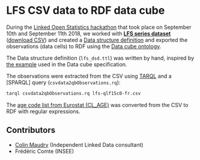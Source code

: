# LFS CSV data to RDF data cube

During the [Linked Open Statistics hackathon](https://github.com/LOS-ESSnet/Paris-Hackathon) that took place on September 10th and September 11th 2018, we worked with **[LFS series dataset](https://github.com/LOS-ESSnet/Paris-Hackathon/blob/master/data/lfs-fr.md)** ([download CSV](http://linked-open-statistics.org/plosh/lfs-qlf15c0-fr.csv)) and created a [Data structure definition](https://www.w3.org/TR/vocab-data-cube/#dsd) and exported the observations (data cells) to RDF using the [Data cube ontology](https://www.w3.org/TR/vocab-data-cube/).

The Data structure definition (`lfs_dsd.ttl`) was written by hand, inspired by [the example](https://www.w3.org/TR/vocab-data-cube/#full-example) used in the Data cube specification.

The observations were extracted from the CSV using [TARQL](https://github.com/tarql/tarql) and a [SPARQL] query (`csvdata2qbObservations.rq`):

```bash
tarql csvdata2qbObservations.rq lfs-qlf15c0-fr.csv
```

The [age code list from Eurostat (CL_AGE)](http://ec.europa.eu/eurostat/ramon/nomenclatures/index.cfm?TargetUrl=ACT_OTH_CLS_DLD&StrNom=CL_AGE_&StrFormat=CSV&StrLanguageCode=EN&IntKey=&IntLevel=&bExport=) was converted from the CSV to RDF with regular expressions.

## Contributors

- [Colin Maudry](http://colin.maudry.com) (Independent Linked Data consultant)
- Frédéric Comte (INSEE)
